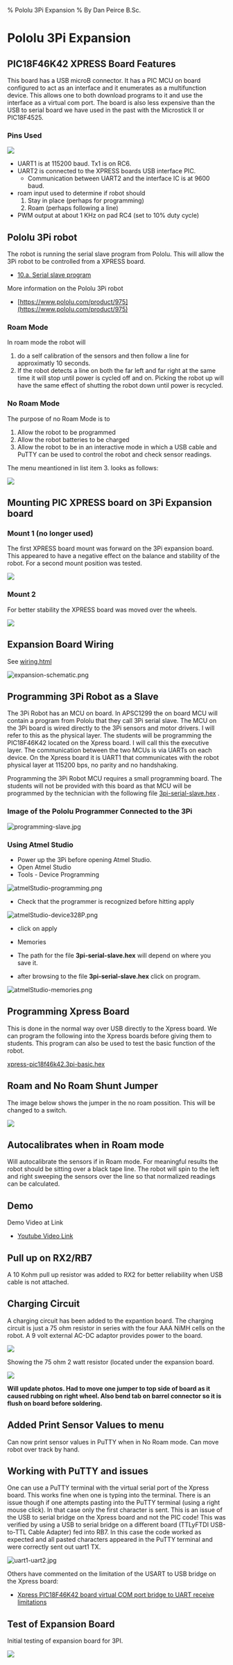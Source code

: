 % Pololu 3Pi Expansion
% By Dan Peirce B.Sc.

<!---
use 
pandoc -s --toc -t html5 -c ../../pandocbd.css README.pandoc.md -o README.html

pandoc -s --toc -t gfm README.pandoc.md -o README.md
-->


# Pololu 3Pi Expansion

## PIC18F46K42 XPRESS Board Features

This board has a USB microB connector. It has a PIC MCU on board configured to act as an interface and it enumerates as 
a multifunction device. This allows one to both download programs to it and use the interface as a virtual com port. The board
is also less expensive than the USB to serial board we have used in the past with the Microstick II or PIC18F4525.

### Pins Used

![](images/pins.png)

* UART1 is at 115200 baud. Tx1 is on RC6.
* UART2 is connected to the XPRESS boards USB interface PIC. 
    * Communication between UART2 and the interface IC is at 9600 baud.
* roam input used to determine if robot should
    1. Stay in place (perhaps for programming)
	2. Roam (perhaps following a line)
* PWM output at about 1 KHz on pad RC4 (set to 10% duty cycle)

## Pololu 3Pi robot

The robot is running the serial slave program from Pololu. This will allow the 3Pi robot to be 
controlled from a XPRESS board.

* [10.a. Serial slave program](https://www.pololu.com/docs/0J21/all#10.a)

More information on the Pololu 3Pi robot

* [https://www.pololu.com/product/975](https://www.pololu.com/product/975)

### Roam Mode

In roam mode the robot will 

1.  do a self calibration of the sensors and then follow a line for approximatly 10 seconds. 
2.  If the robot detects a line on both the far left and far right at the same time it will stop until power is cycled off and on. 
    Picking the robot up will have the same effect of shutting the robot down until power is recycled.
	
### No Roam Mode

The purpose of no Roam Mode is to

1. Allow the robot to be programmed
2. Allow the robot batteries to be charged
3. Allow the robot to be in an interactive mode in which a USB cable and PuTTY can be used to control the robot and check sensor readings.

The menu meantioned in list item 3. looks as follows:

![](images/menu.png)

## Mounting PIC XPRESS board on 3Pi Expansion board

### Mount 1 (no longer used)

The first XPRESS board mount was forward on the 3Pi expansion board. This appeared to have a negative effect on the balance and stability of
the robot. For a second mount position was tested.

![](images/xpress-mount1.jpg)

### Mount 2

For better stability the XPRESS board was moved over the wheels.

![](images/expansion-mounted-2-s.jpg)
  
## Expansion Board Wiring

See [wiring.html](wiring.html)

![expansion-schematic.png](images/expansion-schematic.png)

## Programming 3Pi Robot as a Slave

The 3Pi Robot has an MCU on board. In APSC1299 the on board MCU will contain a program from Pololu that they call 3Pi serial slave.
The MCU on the 3Pi board is wired directly to the 3Pi sensors and motor drivers. I will refer to this as the physical layer. The students 
will be programming the PIC18F46K42 located on the Xpress board. I will call this the executive layer. The communication between the two MCUs is 
via UARTs on each device. On the Xpress board it is UART1 that communicates with the robot physical layer at 115200 bps, no parity and no handshaking.

Programming the 3Pi Robot MCU requires a small programming board. The students will not be provided with this board as that MCU will be programmed by the technician 
with the following file [3pi-serial-slave.hex](3pi-serial-slave.hex) .

### Image of the Pololu Programmer Connected to the 3Pi

![programming-slave.jpg](images/programming-slave.jpg)

### Using Atmel Studio

* Power up the 3Pi before opening Atmel Studio.
* Open Atmel Studio
* Tools - Device Programming

![atmelStudio-programming.png](images/atmelStudio-programming.png)

* Check that the programmer is recognized before hitting apply

![atmelStudio-device328P.png](images/atmelStudio-device328P.png)

* click on apply

* Memories
* The path for the file **3pi-serial-slave.hex** will depend on where you save it.
* after browsing to the file **3pi-serial-slave.hex** click on program.

![atmelStudio-memories.png](images/atmelStudio-memories.png)

## Programming Xpress Board

This is done in the normal way over USB directly to the Xpress board. We can program the following into the Xpress boards before giving them 
to students. This program can also be used to test the basic function of the robot.

[xpress-pic18f46k42.3pi-basic.hex](xpress-pic18f46k42.3pi-basic.hex)

## Roam and No Roam Shunt Jumper

The image below shows the jumper in the no roam possition. This will be changed to a switch.
  
![](images/no_roam_s.jpg)

## Autocalibrates when in Roam mode

Will autocalibrate the sensors if in Roam mode. 
For meaningful results the robot should be sitting over a black tape line. The robot will spin to the left and right sweeping 
the sensors over the line so that normalized readings can be calculated.

## Demo

Demo Video at Link

* [Youtube Video Link](https://youtu.be/frrQDTKzhbE)

## Pull up on RX2/RB7

A 10 Kohm pull up resistor was added to RX2 for better reliability when USB cable is not attached.  
  
## Charging Circuit

A charging circuit has been added to the expantion board. The charging circuit is just a 75 ohm resistor in series with the four AAA
NiMH cells on the robot. A 9 volt external AC-DC adaptor provides power to the board.

![](images/charging-sm.jpg)

Showing the 75 ohm 2 watt resistor (located under the expansion board.

![](images/charging-75ohm-sm.jpg)

**Will update photos. Had to move one jumper to top side of board as it caused rubbing on right wheel. Also bend tab on barrel connector
so it is flush on board before soldering.**
  
## Added Print Sensor Values to menu

Can now print sensor values in PuTTY when in No Roam mode. Can move robot over track by hand.  

## Working with PuTTY and issues

One can use a PuTTY terminal with the virtual serial port of the Xpress board. This works fine when one is typing into the 
terminal. There is an issue though if one attempts pasting into the PuTTY terminal (using a right mouse click). In that case
only the first character is sent. This is an issue of the USB to serial bridge on the Xpress board and not the PIC code!
This was verified by using a USB to serial bridge on a different board (TTLyFTDI USB-to-TTL Cable Adapter) fed into RB7. In this case the code worked as expected
and all pasted characters appeared in the PuTTY terminal and were correctly sent out uart1 TX.

![uart1-uart2.jpg](images/uart1-uart2.jpg)

Others have commented on the limitation of the USART to USB bridge on the Xpress board:

* [Xpress PIC18F46K42 board virtual COM port bridge to UART receive limitations](https://www.microchip.com/forums/m1097510.aspx)

## Test of Expansion Board

Initial testing of expansion board for 3PI.

![](images/test-expansion-b.jpg)
